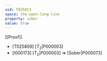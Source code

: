 ```yaml
---
uid: T025813
space: the-open-long-line
property: sober
value: true
---
```

[[Proof]]

* [T025809] [$T_2$|P000003]
* [I000173] [$T_2$|P000003] => [Sober|P000073]

